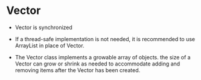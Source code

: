 # Vector

- Vector is synchronized

- If a thread-safe implementation is not needed, it is recommended to use ArrayList in place of Vector.

- The Vector class implements a growable array of objects. the size of a Vector can grow or shrink as needed to accommodate adding and removing items after the Vector has been created.
